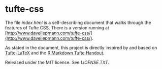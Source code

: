 tufte-css
=========

The file *index.html* is a self-describing document that walks through
the features of Tufte CSS. There is a version running at
[http://www.daveliepmann.com/tufte-css/](http://www.daveliepmann.com/tufte-css/).

As stated in the document, this project is directly inspired by and
based on [Tufte-LaTeX](https://code.google.com/p/tufte-latex/) and the
[R Markdown Tufte Handout](http://rmarkdown.rstudio.com/examples/tufte-handout.pdf).

Released under the MIT license. See *LICENSE.TXT*.
